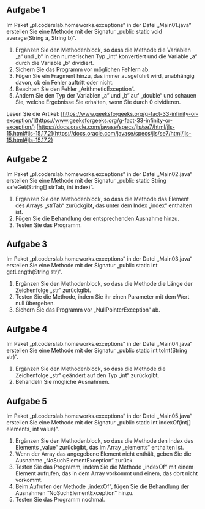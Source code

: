 ## Aufgabe 1

Im Paket „pl.coderslab.homeworks.exceptions“ in der Datei „Main01.java“ erstellen Sie eine Methode mit der Signatur „public static void average(String a, String b)“.

1. Ergänzen Sie den Methodenblock, so dass die Methode die Variablen „a“ und „b“ in den numerischen Typ „int“ konvertiert und die Variable „a“ durch die Variable „b“ dividiert.
2. Sichern Sie das Programm vor möglichen Fehlern ab.
3. Fügen Sie ein Fragment hinzu, das immer ausgeführt wird, unabhängig davon, ob ein Fehler auftritt oder nicht.
4. Beachten Sie den Fehler „ArithmeticException“.
5. Ändern Sie den Typ der Variablen „a“ und „b“ auf „double“ und schauen Sie, welche Ergebnisse Sie erhalten, wenn Sie durch 0 dividieren.

Lesen Sie die Artikel:
[https://www.geeksforgeeks.org/g-fact-33-infinity-or-exception/](https://www.geeksforgeeks.org/g-fact-33-infinity-or-exception/)
[https://docs.oracle.com/javase/specs/jls/se7/html/jls-15.html#jls-15.17.2](https://docs.oracle.com/javase/specs/jls/se7/html/jls-15.html#jls-15.17.2)


## Aufgabe 2

Im Paket „pl.coderslab.homeworks.exceptions“ in der Datei „Main02.java“ erstellen Sie eine Methode mit der Signatur „public static String safeGet(String[] strTab, int index)“.

1. Ergänzen Sie den Methodenblock, so dass die Methode das Element des Arrays „strTab“ zurückgibt, das unter dem Index „index“ enthalten ist.
2. Fügen Sie die Behandlung der entsprechenden Ausnahme hinzu.
3. Testen Sie das Programm.


## Aufgabe 3

Im Paket „pl.coderslab.homeworks.exceptions“ in der Datei „Main03.java“ erstellen Sie eine Methode mit der Signatur „public static int getLength(String str)“.

1. Ergänzen Sie den Methodenblock, so dass die Methode die Länge der Zeichenfolge „str“ zurückgibt.
2. Testen Sie die Methode, indem Sie ihr einen Parameter mit dem Wert null übergeben.
3. Sichern Sie das Programm vor „NullPointerException“ ab.


## Aufgabe 4

Im Paket „pl.coderslab.homeworks.exceptions“ in der Datei „Main04.java“ erstellen Sie eine Methode mit der Signatur „public static int toInt(String str)“.

1. Ergänzen Sie den Methodenblock, so dass die Methode die Zeichenfolge „str“ geändert auf den Typ „int“ zurückgibt,
2. Behandeln Sie mögliche Ausnahmen.


## Aufgabe 5

Im Paket „pl.coderslab.homeworks.exceptions“ in der Datei „Main05.java“ erstellen Sie eine Methode mit der Signatur „public static int indexOf(int[] elements, int value)“.

1. Ergänzen Sie den Methodenblock, so dass die Methode den Index des Elements „value“ zurückgibt, das im Array „elements“ enthalten ist.
2. Wenn der Array das angegebene Element nicht enthält, geben Sie die Ausnahme „NoSuchElementException“ zurück. 
3. Testen Sie das Programm, indem Sie die Methode „indexOf“ mit einem Element aufrufen, das in dem Array vorkommt und einem, das dort nicht vorkommt. 
4. Beim Aufrufen der Methode „indexOf“, fügen Sie die Behandlung der Ausnahmen “NoSuchElementException“ hinzu.
5. Testen Sie das Programm nochmal.
